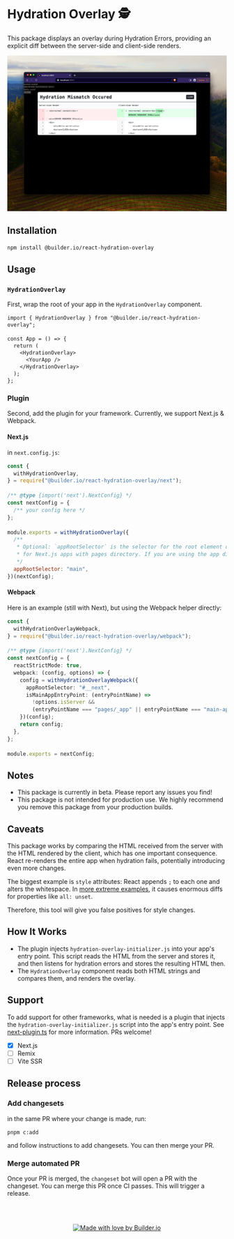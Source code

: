 # Hydration Overlay 🕵️

This package displays an overlay during Hydration Errors, providing an explicit diff between the server-side and client-side renders.

![after](./imgs/after.png)

## Installation

```bash
npm install @builder.io/react-hydration-overlay
```

## Usage

### `HydrationOverlay`

First, wrap the root of your app in the `HydrationOverlay` component.

```tsx
import { HydrationOverlay } from "@builder.io/react-hydration-overlay";

const App = () => {
  return (
    <HydrationOverlay>
      <YourApp />
    </HydrationOverlay>
  );
};
```

### Plugin

Second, add the plugin for your framework. Currently, we support Next.js & Webpack.

#### Next.js

in `next.config.js`:

```js
const {
  withHydrationOverlay,
} = require("@builder.io/react-hydration-overlay/next");

/** @type {import('next').NextConfig} */
const nextConfig = {
  /** your config here */
};

module.exports = withHydrationOverlay({
  /**
   * Optional: `appRootSelector` is the selector for the root element of your app. By default, it is `#__next` which works
   * for Next.js apps with pages directory. If you are using the app directory, you should change this to `main`.
   */
  appRootSelector: "main",
})(nextConfig);
```

#### Webpack

Here is an example (still with Next), but using the Webpack helper directly:

```ts
const {
  withHydrationOverlayWebpack,
} = require("@builder.io/react-hydration-overlay/webpack");

/** @type {import('next').NextConfig} */
const nextConfig = {
  reactStrictMode: true,
  webpack: (config, options) => {
    config = withHydrationOverlayWebpack({
      appRootSelector: "#__next",
      isMainAppEntryPoint: (entryPointName) =>
        !options.isServer &&
        (entryPointName === "pages/_app" || entryPointName === "main-app"),
    })(config);
    return config;
  },
};

module.exports = nextConfig;
```

## Notes

- This package is currently in beta. Please report any issues you find!
- This package is not intended for production use. We highly recommend you remove this package from your production builds.

## Caveats

This package works by comparing the HTML received from the server with the HTML rendered by the client, which has one important consequence. React re-renders the entire app when hydration fails, potentially introducing even more changes.

The biggest example is `style` attributes: React appends `;` to each one and alters the whitespace. In [more extreme examples](https://x.com/samijaber_/status/1734760349662957906?s=20), it causes enormous diffs for properties like `all: unset`.

Therefore, this tool will give you false positives for style changes.

## How It Works

- The plugin injects `hydration-overlay-initializer.js` into your app's entry point. This script reads the HTML from the server and stores it, and then listens for hydration errors and stores the resulting HTML then.
- The `HydrationOverlay` component reads both HTML strings and compares them, and renders the overlay.

## Support

To add support for other frameworks, what is needed is a plugin that injects the `hydration-overlay-initializer.js` script into the app's entry point. See [next-plugin.ts](./packages/lib/src/next-plugin.ts) for more information. PRs welcome!

- [x] Next.js
- [ ] Remix
- [ ] Vite SSR

## Release process

### Add changesets

in the same PR where your change is made, run:

```
pnpm c:add
```

and follow instructions to add changesets. You can then merge your PR.

### Merge automated PR

Once your PR is merged, the `changeset` bot will open a PR with the changeset. You can merge this PR once CI passes. This will trigger a release.


<br>
<br>

<p align="center">
   <a href="https://www.builder.io/m/developers">
      <picture>
         <source media="(prefers-color-scheme: dark)" srcset="https://user-images.githubusercontent.com/844291/230786554-eb225eeb-2f6b-4286-b8c2-535b1131744a.png">
         <img width="250" alt="Made with love by Builder.io" src="https://user-images.githubusercontent.com/844291/230786555-a58479e4-75f3-4222-a6eb-74c5af953eac.png">
       </picture>
   </a>
</p>

